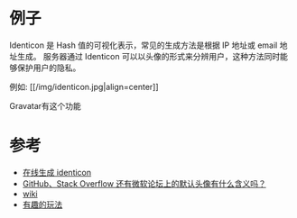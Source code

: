 # 例子

Identicon 是 Hash 值的可视化表示，常见的生成方法是根据 IP 地址或 email 地址生成。 服务器通过 Identicon 可以以头像的形式来分辨用户，这种方法同时能够保护用户的隐私。

例如: 
[[/img/identicon.jpg|align=center]]

Gravatar有这个功能



# 参考

* [在线生成 identicon](http://identicon.net/)
* [GitHub、Stack Overflow 还有微软论坛上的默认头像有什么含义吗？](http://www.zhihu.com/question/26387811)
* [wiki](https://en.wikipedia.org/wiki/Identicon)
* [有趣的玩法](http://meta.stackexchange.com/questions/37328/my-god-its-full-of-unicorns)